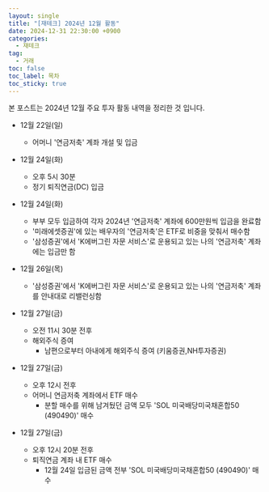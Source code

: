 ```yaml
---
layout: single
title: "[재테크] 2024년 12월 활동"
date: 2024-12-31 22:30:00 +0900
categories: 
  - 재테크
tag: 
  - 거래
toc: false
toc_label: 목차
toc_sticky: true
---
```


본 포스트는 2024년 12월 주요 투자 활동 내역을 정리한 것 입니다.

* 12월 22일(일)
  - 어머니 '연금저축' 계좌 개설 및 입금

* 12월 24일(화)
  - 오후 5시 30분
  - 정기 퇴직연금(DC) 입금

* 12월 24일(화)
  - 부부 모두 입금하여 각자 2024년 '연금저축' 계좌에 600만원씩 입금을 완료함
  - '미래에셋증권'에 있는 배우자의 '연금저축'은 ETF로 비중을 맞춰서 매수함
  - '삼성증권'에서 'K에버그린 자문 서비스'로 운용되고 있는 나의 '연금저축' 계좌에는 입금만 함

* 12월 26일(목)
  - '삼성증권'에서 'K에버그린 자문 서비스'로 운용되고 있는 나의 '연금저축' 계좌를 안내대로 리밸런싱함

* 12월 27일(금)
  - 오전 11시 30분 전후
  - 해외주식 증여
    - 남편으로부터 아내에게 해외주식 증여 (키움증권,NH투자증권)

* 12월 27일(금)
  - 오후 12시 전후
  - 어머니 연금저축 계좌에서 ETF 매수
    - 분할 매수를 위해 남겨뒀던 금액 모두 'SOL 미국배당미국채혼합50 (490490)' 매수

* 12월 27일(금)
  - 오후 12시 20분 전후
  - 퇴직연금 계좌 내 ETF 매수
    - 12월 24일 입금된 금액 전부 'SOL 미국배당미국채혼합50 (490490)' 매수
